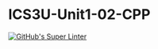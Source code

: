 # ICS3U-Unit1-02-CPP
[![GitHub's Super Linter](https://github.com/Yiyun-Qin/ICS3U-Unit1-02-CPP/workflows/GitHub's%20Super%20Linter/badge.svg)](https://github.com/Yiyun-Qin/ICS3U-Unit1-02-CPP/actions)
